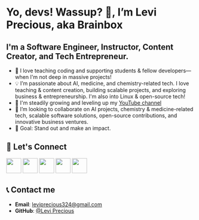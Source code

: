 #  Yo, devs! Wassup? 👋, I’m Levi Precious, aka Brainbox

## I'm a Software Engineer, Instructor, Content Creator, and Tech Entrepreneur.

- 💞️ I love teaching coding and supporting students & fellow developers—when I'm not deep in massive projects!
- 💡 I’m passionate about AI, medicine, and chemistry-related tech. I love teaching & content creation, building scalable projects, and exploring business & entrepreneurship. I'm also into Linux & open-source tech!
- 🌱 I'm steadily growing and leveling up my [YouTube channel](https://www.youtube.com/channel/UC9WkyxpMd4-c1QRIX5278WQ)
- 🤝 I’m looking to collaborate on AI projects, chemistry & medicine-related tech, scalable software solutions, open-source contributions, and innovative business ventures.
- 🚀 Goal: Stand out and make an impact.

## 🤝 Let's Connect
[<img src="https://github.githubassets.com/images/modules/logos_page/GitHub-Mark.png" width="40">](https://github.com/Brainbox-source)
[<img src="https://upload.wikimedia.org/wikipedia/en/a/a9/TikTok_logo.svg" width="40">](https://www.tiktok.com/@brainbox7003)
[<img src="https://upload.wikimedia.org/wikipedia/en/9/98/Discord_logo.svg" width="40">](https://discord.com/channels/@me)
[<img src="https://upload.wikimedia.org/wikipedia/commons/a/a5/Instagram_icon.png" width="40">](https://www.instagram.com/brainbox7003/)
[<img src="https://upload.wikimedia.org/wikipedia/commons/5/53/X_logo_2023_original.svg" width="40">](https://x.com/home)

## 📞 Contact me

- **Email**: leviprecious324@gmail.com
- **GitHub**: [@Levi Precious](https://github.com/Brainbox-source)
